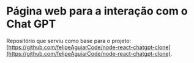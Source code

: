 # Página web para a interação com o Chat GPT

Repositório que serviu como base para o projeto: [https://github.com/felipeAguiarCode/node-react-chatgpt-clone](https://github.com/felipeAguiarCode/node-react-chatgpt-clone).
